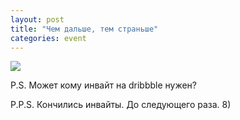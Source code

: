 ```yaml
---
layout: post
title: "Чем дальше, тем страньше"
categories: event
---
```

![](https://pics.livejournal.com/quillcraft/pic/001kpw2h)

P.S. Может кому инвайт на dribbble нужен?

P.P.S. Кончились инвайты. До следующего раза. 8)
